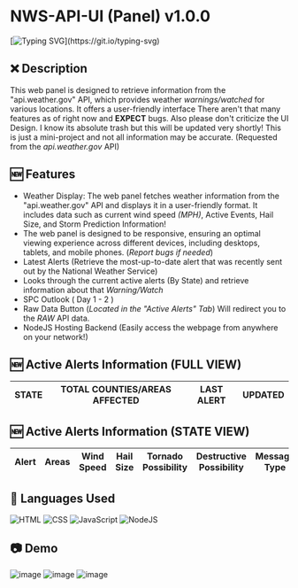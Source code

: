 # NWS-API-UI (Panel) v1.0.0
[![Typing SVG](https://readme-typing-svg.herokuapp.com?font=Fira+Code&weight=1&duration=2000&pause=1000&color=F70000&width=435&lines=Have+Questions%3F;Feel+free+to+contact+me!)](https://git.io/typing-svg)

## ❌ Description
This web panel is designed to retrieve information from the "api.weather.gov" API, which provides weather *warnings/watched* for various locations. It offers a user-friendly interface There aren't that many features as of right now and **EXPECT** bugs. Also please don't criticize the UI Design. I know its absolute trash but this will be updated very shortly! This is just a mini-project and not all information may be accurate. (Requested from the *api.weather.gov* API)


## 🆕 Features
- Weather Display: The web panel fetches weather information from the "api.weather.gov" API and displays it in a user-friendly format. It includes data such as current wind speed *(MPH)*, Active Events, Hail Size, and Storm Prediction Information!
- The web panel is designed to be responsive, ensuring an optimal viewing experience across different devices, including desktops, tablets, and mobile phones. (*Report bugs if needed*)
- Latest Alerts (Retrieve the most-up-to-date alert that was recently sent out by the National Weather Service)
- Looks through the current active alerts (By State) and retrieve information about that *Warning/Watch*
- SPC Outlook ( Day 1 - 2 )
- Raw Data Button (*Located in the "Active Alerts" Tab*) Will redirect you to the *RAW* API data.
- NodeJS Hosting Backend (Easily access the webpage from anywhere on your network!)


## 🆕 Active Alerts Information (FULL VIEW)
| STATE |  	TOTAL COUNTIES/AREAS AFFECTED | LAST ALERT | UPDATED |
| ------| ------| ------| ------| 



## 🆕 Active Alerts Information (STATE VIEW)
| Alert | Areas | Wind Speed | Hail Size | Tornado Possibility | Destructive Possibility | Message Type | Expires | Description | Raw Data
| ------| ------| ------| ------| ------| ------| ------| ------| ------| ------| 









## 🔨 Languages Used
![HTML](https://custom-icon-badges.herokuapp.com/badge/HTML-black.svg?logo=html5&logoColor=blue)
![CSS](https://custom-icon-badges.herokuapp.com/badge/CSS-black.svg?logo=CSS3&logoColor=blue)
![JavaScript](https://custom-icon-badges.herokuapp.com/badge/Javascript-black.svg?logo=Javascript&logoColor=blue)
![NodeJS](https://custom-icon-badges.herokuapp.com/badge/NodeJS-black.svg?logo=NodeJS&logoColor=blue)


## 📷 Demo
![image](https://github.com/K3YOMI/NWS-API-UI/assets/54733885/7acf1f3a-905c-4a42-9215-819c7ae6e52e)
![image](https://github.com/K3YOMI/NWS-API-UI/assets/54733885/75491b84-4bf7-48b9-83bb-0f0d98f600c8)
![image](https://github.com/K3YOMI/NWS-API-UI/assets/54733885/8f7c5607-1e9c-46c7-b6da-c53b0ef9ed06)


